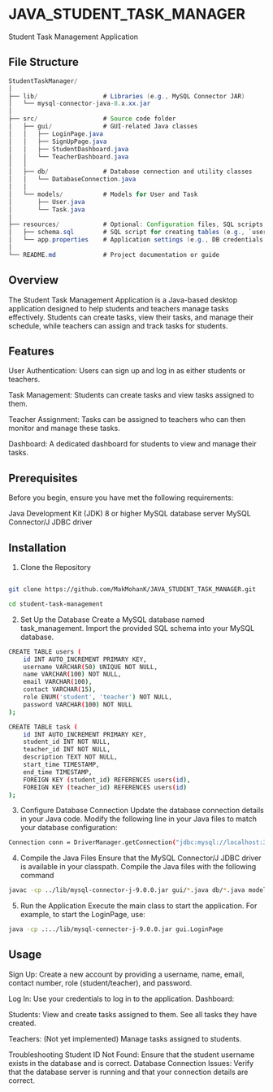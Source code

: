 # JAVA_STUDENT_TASK_MANAGER
Student Task Management Application

## File Structure

~~~~java
StudentTaskManager/
│
├── lib/                  # Libraries (e.g., MySQL Connector JAR)
│   └── mysql-connector-java-8.x.xx.jar
│
├── src/                  # Source code folder
│   ├── gui/              # GUI-related Java classes
│   │   ├── LoginPage.java
│   │   ├── SignUpPage.java
│   │   ├── StudentDashboard.java
│   │   └── TeacherDashboard.java
│   │
│   ├── db/               # Database connection and utility classes
│   │   └── DatabaseConnection.java
│   │
│   └── models/           # Models for User and Task
│       ├── User.java
│       └── Task.java
│
├── resources/            # Optional: Configuration files, SQL scripts, etc.
│   ├── schema.sql        # SQL script for creating tables (e.g., `users` and `task`)
│   └── app.properties    # Application settings (e.g., DB credentials, etc.)
│
└── README.md             # Project documentation or guide

~~~~


## Overview
The Student Task Management Application is a Java-based desktop application designed to help students and teachers manage tasks effectively. Students can create tasks, view their tasks, and manage their schedule, while teachers can assign and track tasks for students.

## Features
User Authentication: 
Users can sign up and log in as either students or teachers.

Task Management: 
Students can create tasks and view tasks assigned to them.

Teacher Assignment: 
Tasks can be assigned to teachers who can then monitor and manage these tasks.

Dashboard: 
A dedicated dashboard for students to view and manage their tasks.

## Prerequisites
Before you begin, ensure you have met the following requirements:

Java Development Kit (JDK) 8 or higher
MySQL database server
MySQL Connector/J JDBC driver

## Installation
1. Clone the Repository
~~~bash

git clone https://github.com/MakMohanK/JAVA_STUDENT_TASK_MANAGER.git
~~~
~~~bash
cd student-task-management
~~~
2. Set Up the Database
Create a MySQL database named task_management.
Import the provided SQL schema into your MySQL database.

~~~bash
CREATE TABLE users (
    id INT AUTO_INCREMENT PRIMARY KEY,
    username VARCHAR(50) UNIQUE NOT NULL,
    name VARCHAR(100) NOT NULL,
    email VARCHAR(100),
    contact VARCHAR(15),
    role ENUM('student', 'teacher') NOT NULL,
    password VARCHAR(100) NOT NULL
);

CREATE TABLE task (
    id INT AUTO_INCREMENT PRIMARY KEY,
    student_id INT NOT NULL,
    teacher_id INT NOT NULL,
    description TEXT NOT NULL,
    start_time TIMESTAMP,
    end_time TIMESTAMP,
    FOREIGN KEY (student_id) REFERENCES users(id),
    FOREIGN KEY (teacher_id) REFERENCES users(id)
);
~~~
3. Configure Database Connection
Update the database connection details in your Java code. Modify the following line in your Java files to match your database configuration:
~~~bash
Connection conn = DriverManager.getConnection("jdbc:mysql://localhost:3306/task_management", "root", "your_password");
~~~

4. Compile the Java Files
Ensure that the MySQL Connector/J JDBC driver is available in your classpath. Compile the Java files with the following command

~~~bash
javac -cp ../lib/mysql-connector-j-9.0.0.jar gui/*.java db/*.java models/*.java
~~~




5. Run the Application
Execute the main class to start the application. For example, to start the LoginPage, use:
~~~bash
java -cp .:../lib/mysql-connector-j-9.0.0.jar gui.LoginPage
~~~

## Usage
Sign Up: Create a new account by providing a username, name, email, contact number, role (student/teacher), and password.

Log In: Use your credentials to log in to the application.
Dashboard:

Students: View and create tasks assigned to them. See all tasks they have created.

Teachers: (Not yet implemented) Manage tasks assigned to students.

Troubleshooting
Student ID Not Found: Ensure that the student username exists in the database and is correct.
Database Connection Issues: Verify that the database server is running and that your connection details are correct.